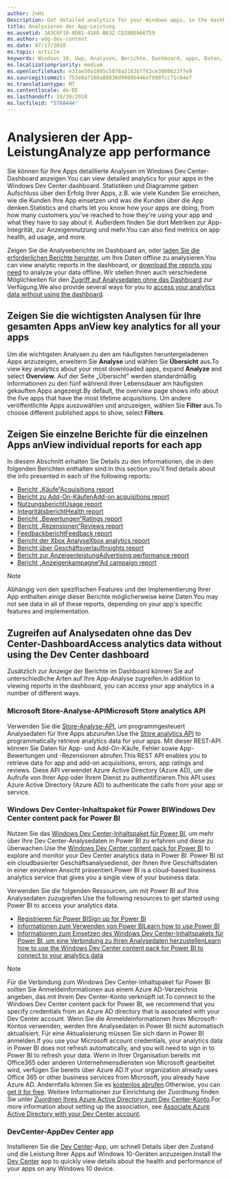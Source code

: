 ```yaml
---
author: JnHs
Description: Get detailed analytics for your Windows apps, in the dashboard or via other methods.
title: Analysieren der App-Leistung
ms.assetid: 3A3C6F10-0DB1-416D-B632-CD388EA66759
ms.author: wdg-dev-content
ms.date: 07/17/2018
ms.topic: article
keywords: Windows 10, Uwp, Analysen, Berichte, Dashboard, apps, Daten, Metriken
ms.localizationpriority: medium
ms.openlocfilehash: e31ae50a1895c5878a2183b7f63ce3080623f7e9
ms.sourcegitcommit: 753e0a7160a88830d9908b446ef0907cc71c64e7
ms.translationtype: MT
ms.contentlocale: de-DE
ms.lasthandoff: 10/30/2018
ms.locfileid: "5768444"
---
```

# <a name="analyze-app-performance"></a><span data-ttu-id="10bfe-103">Analysieren der App-Leistung</span><span class="sxs-lookup"><span data-stu-id="10bfe-103">Analyze app performance</span></span>

<span data-ttu-id="10bfe-104">Sie können für Ihre Apps detaillierte Analysen im Windows Dev Center-Dashboard anzeigen.</span><span class="sxs-lookup"><span data-stu-id="10bfe-104">You can view detailed analytics for your apps in the Windows Dev Center dashboard.</span></span> <span data-ttu-id="10bfe-105">Statistiken und Diagramme geben Aufschluss über den Erfolg Ihrer Apps, z.B. wie viele Kunden Sie erreichen, wie die Kunden Ihre App einsetzen und was die Kunden über die App denken.</span><span class="sxs-lookup"><span data-stu-id="10bfe-105">Statistics and charts let you know how your apps are doing, from how many customers you've reached to how they're using your app and what they have to say about it.</span></span> <span data-ttu-id="10bfe-106">Außerdem finden Sie dort Metriken zur App-Integrität, zur Anzeigennutzung und mehr.</span><span class="sxs-lookup"><span data-stu-id="10bfe-106">You can also find metrics on app health, ad usage, and more.</span></span>

<span data-ttu-id="10bfe-107">Zeigen Sie die Analyseberichte im Dashboard an, oder [laden Sie die erforderlichen Berichte herunter](download-analytic-reports.md), um Ihre Daten offline zu analysieren.</span><span class="sxs-lookup"><span data-stu-id="10bfe-107">You can view analytic reports in the dashboard, or [download the reports you need](download-analytic-reports.md) to analyze your data offline.</span></span> <span data-ttu-id="10bfe-108">Wir stellen Ihnen auch verschiedene Möglichkeiten für den [Zugriff auf Analysedaten ohne das Dashboard](#no-dashboard) zur Verfügung.</span><span class="sxs-lookup"><span data-stu-id="10bfe-108">We also provide several ways for you to [access your analytics data without using the dashboard](#no-dashboard).</span></span>

## <a name="view-key-analytics-for-all-your-apps"></a><span data-ttu-id="10bfe-109">Zeigen Sie die wichtigsten Analysen für Ihre gesamten Apps an</span><span class="sxs-lookup"><span data-stu-id="10bfe-109">View key analytics for all your apps</span></span>

<span data-ttu-id="10bfe-110">Um die wichtigsten Analysen zu den am häufigsten heruntergeladenen Apps anzuzeigen, erweitern Sie **Analyse** und wählen Sie **Übersicht** aus.</span><span class="sxs-lookup"><span data-stu-id="10bfe-110">To view key analytics about your most downloaded apps, expand **Analyze** and select **Overview**.</span></span> <span data-ttu-id="10bfe-111">Auf der Seite „Übersicht” werden standardmäßig Informationen zu den fünf während ihrer Lebensdauer am häufigsten gekauften Apps angezeigt.</span><span class="sxs-lookup"><span data-stu-id="10bfe-111">By default, the overview page shows info about the five apps that have the most lifetime acquisitions.</span></span> <span data-ttu-id="10bfe-112">Um andere veröffentlichte Apps auszuwählen und anzuzeigen, wählen Sie **Filter** aus.</span><span class="sxs-lookup"><span data-stu-id="10bfe-112">To choose different published apps to show, select **Filters**.</span></span>

## <a name="view-individual-reports-for-each-app"></a><span data-ttu-id="10bfe-113">Zeigen Sie einzelne Berichte für die einzelnen Apps an</span><span class="sxs-lookup"><span data-stu-id="10bfe-113">View individual reports for each app</span></span>

<span data-ttu-id="10bfe-114">In diesem Abschnitt erhalten Sie Details zu den Informationen, die in den folgenden Berichten enthalten sind:</span><span class="sxs-lookup"><span data-stu-id="10bfe-114">In this section you'll find details about the info presented in each of the following reports:</span></span>

-   [<span data-ttu-id="10bfe-115">Bericht „Käufe“</span><span class="sxs-lookup"><span data-stu-id="10bfe-115">Acquisitions report</span></span>](acquisitions-report.md)
-   [<span data-ttu-id="10bfe-116">Bericht zu Add-On-Käufen</span><span class="sxs-lookup"><span data-stu-id="10bfe-116">Add-on acquisitions report</span></span>](add-on-acquisitions-report.md)
-   [<span data-ttu-id="10bfe-117">Nutzungsbericht</span><span class="sxs-lookup"><span data-stu-id="10bfe-117">Usage report</span></span>](usage-report.md)
-   [<span data-ttu-id="10bfe-118">Integritätsbericht</span><span class="sxs-lookup"><span data-stu-id="10bfe-118">Health report</span></span>](health-report.md)
-   [<span data-ttu-id="10bfe-119">Bericht „Bewertungen“</span><span class="sxs-lookup"><span data-stu-id="10bfe-119">Ratings report</span></span>](ratings-report.md)
-   [<span data-ttu-id="10bfe-120">Bericht „Rezensionen“</span><span class="sxs-lookup"><span data-stu-id="10bfe-120">Reviews report</span></span>](reviews-report.md)
-   [<span data-ttu-id="10bfe-121">Feedbackbericht</span><span class="sxs-lookup"><span data-stu-id="10bfe-121">Feedback report</span></span>](feedback-report.md)
-   [<span data-ttu-id="10bfe-122">Bericht der Xbox Analyse</span><span class="sxs-lookup"><span data-stu-id="10bfe-122">Xbox analytics report</span></span>](xbox-analytics-report.md)
-   [<span data-ttu-id="10bfe-123">Bericht über Geschäftsverlauf</span><span class="sxs-lookup"><span data-stu-id="10bfe-123">Insights report</span></span>](insights-report.md)
-   [<span data-ttu-id="10bfe-124">Bericht zur Anzeigenleistung</span><span class="sxs-lookup"><span data-stu-id="10bfe-124">Advertising performance report</span></span>](advertising-performance-report.md)
-   [<span data-ttu-id="10bfe-125">Bericht „Anzeigenkampagne“</span><span class="sxs-lookup"><span data-stu-id="10bfe-125">Ad campaign report</span></span>](promote-your-app-report.md)


> [!NOTE]
> <span data-ttu-id="10bfe-126">Abhängig von den spezifischen Features und der Implementierung Ihrer App enthalten einige dieser Berichte möglicherweise keine Daten.</span><span class="sxs-lookup"><span data-stu-id="10bfe-126">You may not see data in all of these reports, depending on your app's specific features and implementation.</span></span>

<span id="no-dashboard"/>

## <a name="access-analytics-data-without-using-the-dev-center-dashboard"></a><span data-ttu-id="10bfe-127">Zugreifen auf Analysedaten ohne das Dev Center-Dashboard</span><span class="sxs-lookup"><span data-stu-id="10bfe-127">Access analytics data without using the Dev Center dashboard</span></span>

<span data-ttu-id="10bfe-128">Zusätzlich zur Anzeige der Berichte im Dashboard können Sie auf unterschiedliche Arten auf Ihre App-Analyse zugreifen.</span><span class="sxs-lookup"><span data-stu-id="10bfe-128">In addition to viewing reports in the dashboard, you can access your app analytics in a number of different ways.</span></span>

### <a name="microsoft-store-analytics-api"></a><span data-ttu-id="10bfe-129">Microsoft Store-Analyse-API</span><span class="sxs-lookup"><span data-stu-id="10bfe-129">Microsoft Store analytics API</span></span>

<span data-ttu-id="10bfe-130">Verwenden Sie die [Store-Analyse-API](../monetize/access-analytics-data-using-windows-store-services.md), um programmgesteuert Analysedaten für Ihre Apps abzurufen.</span><span class="sxs-lookup"><span data-stu-id="10bfe-130">Use the [Store analytics API](../monetize/access-analytics-data-using-windows-store-services.md) to programmatically retrieve analytics data for your apps.</span></span> <span data-ttu-id="10bfe-131">Mit dieser REST-API können Sie Daten für App- und Add-On-Käufe, Fehler sowie App-Bewertungen und -Rezensionen abrufen.</span><span class="sxs-lookup"><span data-stu-id="10bfe-131">This REST API enables you to retrieve data for app and add-on acquisitions, errors, app ratings and reviews.</span></span> <span data-ttu-id="10bfe-132">Diese API verwendet Azure Active Directory (Azure AD), um die Aufrufe von Ihrer App oder Ihrem Dienst zu authentifizieren.</span><span class="sxs-lookup"><span data-stu-id="10bfe-132">This API uses Azure Active Directory (Azure AD) to authenticate the calls from your app or service.</span></span>

### <a name="windows-dev-center-content-pack-for-power-bi"></a><span data-ttu-id="10bfe-133">Windows Dev Center-Inhaltspaket für Power BI</span><span class="sxs-lookup"><span data-stu-id="10bfe-133">Windows Dev Center content pack for Power BI</span></span>

<span data-ttu-id="10bfe-134">Nutzen Sie das [Windows Dev Center-Inhaltspaket für Power BI](https://powerbi.microsoft.com/documentation/powerbi-content-pack-windows-dev-center/), um mehr über Ihre Dev Center-Analysedaten in Power BI zu erfahren und diese zu überwachen.</span><span class="sxs-lookup"><span data-stu-id="10bfe-134">Use the [Windows Dev Center content pack for Power BI](https://powerbi.microsoft.com/documentation/powerbi-content-pack-windows-dev-center/) to explore and monitor your Dev Center analytics data in Power BI.</span></span> <span data-ttu-id="10bfe-135">Power BI ist ein cloudbasierter Geschäftsanalysedienst, der Ihnen Ihre Geschäftsdaten in einer einzelnen Ansicht präsentiert.</span><span class="sxs-lookup"><span data-stu-id="10bfe-135">Power BI is a cloud-based business analytics service that gives you a single view of your business data.</span></span>

<span data-ttu-id="10bfe-136">Verwenden Sie die folgenden Ressourcen, um mit Power BI auf Ihre Analysedaten zuzugreifen.</span><span class="sxs-lookup"><span data-stu-id="10bfe-136">Use the following resources to get started using Power BI to access your analytics data.</span></span>

* [<span data-ttu-id="10bfe-137">Registrieren für Power BI</span><span class="sxs-lookup"><span data-stu-id="10bfe-137">Sign up for Power BI</span></span>](https://powerbi.microsoft.com/documentation/powerbi-service-self-service-signup-for-power-bi/)
* [<span data-ttu-id="10bfe-138">Informationen zum Verwenden von Power BI</span><span class="sxs-lookup"><span data-stu-id="10bfe-138">Learn how to use Power BI</span></span>](https://powerbi.microsoft.com/guided-learning/)
* [<span data-ttu-id="10bfe-139">Informationen zum Einsetzen des Windows Dev Center-Inhaltspakets für Power BI, um eine Verbindung zu Ihren Analysedaten herzustellen</span><span class="sxs-lookup"><span data-stu-id="10bfe-139">Learn how to use the Windows Dev Center content pack for Power BI to connect to your analytics data</span></span>](https://powerbi.microsoft.com/documentation/powerbi-content-pack-windows-dev-center/)

> [!NOTE]
> <span data-ttu-id="10bfe-140">Für die Verbindung zum Windows Dev Center-Inhaltspaket für Power BI sollten Sie Anmeldeinformationen aus einem Azure AD-Verzeichnis angeben, das mit Ihrem Dev Center-Konto verknüpft ist.</span><span class="sxs-lookup"><span data-stu-id="10bfe-140">To connect to the Windows Dev Center content pack for Power BI, we recommend that you specify credentials from an Azure AD directory that is associated with your Dev Center account.</span></span> <span data-ttu-id="10bfe-141">Wenn Sie die Anmeldeinformationen Ihres Microsoft-Kontos verwenden, werden Ihre Analysedaten in Power BI nicht automatisch aktualisiert. Für eine Aktualisierung müssen Sie sich dann in Power BI anmelden.</span><span class="sxs-lookup"><span data-stu-id="10bfe-141">If you use your Microsoft account credentials, your analytics data in Power BI does not refresh automatically, and you will need to sign in to Power BI to refresh your data.</span></span> <span data-ttu-id="10bfe-142">Wenn in Ihrer Organisation bereits mit Office365 oder anderen Unternehmensdiensten von Microsoft gearbeitet wird, verfügen Sie bereits über Azure AD.</span><span class="sxs-lookup"><span data-stu-id="10bfe-142">If your organization already uses Office 365 or other business services from Microsoft, you already have Azure AD.</span></span> <span data-ttu-id="10bfe-143">Andernfalls können Sie es [kostenlos abrufen](http://go.microsoft.com/fwlink/p/?LinkId=703757).</span><span class="sxs-lookup"><span data-stu-id="10bfe-143">Otherwise, you can [get it for free](http://go.microsoft.com/fwlink/p/?LinkId=703757).</span></span> <span data-ttu-id="10bfe-144">Weitere Informationen zur Einrichtung der Zuordnung finden Sie unter [Zuordnen Ihres Azure Active Directory zum Dev Center-Konto](associate-azure-ad-with-dev-center.md).</span><span class="sxs-lookup"><span data-stu-id="10bfe-144">For more information about setting up the association, see [Associate Azure Active Directory with your Dev Center account](associate-azure-ad-with-dev-center.md).</span></span>

### <a name="dev-center-app"></a><span data-ttu-id="10bfe-145">DevCenter-App</span><span class="sxs-lookup"><span data-stu-id="10bfe-145">Dev Center app</span></span>

<span data-ttu-id="10bfe-146">Installieren Sie die [Dev Center](https://www.microsoft.com/store/apps/dev-center/9nblggh4r5ws)-App, um schnell Details über den Zustand und die Leistung Ihrer Apps auf Windows 10-Geräten anzuzeigen.</span><span class="sxs-lookup"><span data-stu-id="10bfe-146">Install the [Dev Center](https://www.microsoft.com/store/apps/dev-center/9nblggh4r5ws) app to quickly view details about the health and performance of your apps on any Windows 10 device.</span></span>

